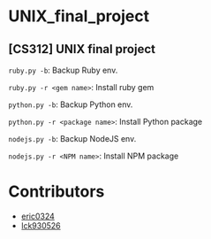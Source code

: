 # UNIX_final_project
## [CS312] UNIX final project

`ruby.py -b`:  Backup Ruby env.

`ruby.py -r <gem name>`:  Install ruby gem



`python.py -b`: Backup Python env.

`python.py -r <package name>`: Install Python package



`nodejs.py -b`: Backup NodeJS env.

`nodejs.py -r <NPM name>`: Install NPM package



# Contributors
* [eric0324](https://github.com/eric0324)
* [lck930526](https://github.com/lck930526)
